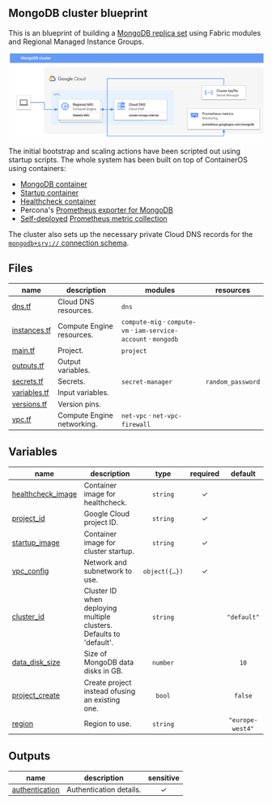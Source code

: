## MongoDB cluster blueprint

This is an blueprint of building a [MongoDB replica set](https://www.mongodb.com/docs/manual/replication/) 
using Fabric modules and Regional Managed Instance Groups.

![Architecture diagram](diagram.png)

The initial bootstrap and scaling actions have been scripted out using startup scripts. The whole system
has been built on top of ContainerOS using containers:

  - [MongoDB container](https://hub.docker.com/_/mongo)
  - [Startup container](init/)
  - [Healthcheck container](healthcheck/)
  - Percona's [Prometheus exporter for MongoDB](https://github.com/percona/mongodb_exporter)
  - [Self-deployed](https://cloud.google.com/stackdriver/docs/managed-prometheus/setup-unmanaged) [Prometheus metric collection](https://github.com/GoogleCloudPlatform/prometheus)

The cluster also sets up the necessary private Cloud DNS records for the [`mongodb+srv://` connection schema](https://www.mongodb.com/developer/products/mongodb/srv-connection-strings/).


<!-- TFDOC OPTS files:1 -->
<!-- BEGIN TFDOC -->

## Files

| name | description | modules | resources |
|---|---|---|---|
| [dns.tf](./dns.tf) | Cloud DNS resources. | <code>dns</code> |  |
| [instances.tf](./instances.tf) | Compute Engine resources. | <code>compute-mig</code> · <code>compute-vm</code> · <code>iam-service-account</code> · <code>mongodb</code> |  |
| [main.tf](./main.tf) | Project. | <code>project</code> |  |
| [outputs.tf](./outputs.tf) | Output variables. |  |  |
| [secrets.tf](./secrets.tf) | Secrets. | <code>secret-manager</code> | <code>random_password</code> |
| [variables.tf](./variables.tf) | Input variables. |  |  |
| [versions.tf](./versions.tf) | Version pins. |  |  |
| [vpc.tf](./vpc.tf) | Compute Engine networking. | <code>net-vpc</code> · <code>net-vpc-firewall</code> |  |

## Variables

| name | description | type | required | default |
|---|---|:---:|:---:|:---:|
| [healthcheck_image](variables.tf#L31) | Container image for healthcheck. | <code>string</code> | ✓ |  |
| [project_id](variables.tf#L42) | Google Cloud project ID. | <code>string</code> | ✓ |  |
| [startup_image](variables.tf#L53) | Container image for cluster startup. | <code>string</code> | ✓ |  |
| [vpc_config](variables.tf#L58) | Network and subnetwork to use. | <code title="object&#40;&#123;&#10;  create               &#61; bool&#10;  network              &#61; string&#10;  network_project      &#61; optional&#40;string&#41;&#10;  subnetwork           &#61; optional&#40;string&#41;&#10;  subnetwork_self_link &#61; optional&#40;string&#41;&#10;&#125;&#41;">object&#40;&#123;&#8230;&#125;&#41;</code> | ✓ |  |
| [cluster_id](variables.tf#L19) | Cluster ID when deploying multiple clusters. Defaults to 'default'. | <code>string</code> |  | <code>&#34;default&#34;</code> |
| [data_disk_size](variables.tf#L25) | Size of MongoDB data disks in GB. | <code>number</code> |  | <code>10</code> |
| [project_create](variables.tf#L36) | Create project instead ofusing an existing one. | <code>bool</code> |  | <code>false</code> |
| [region](variables.tf#L47) | Region to use. | <code>string</code> |  | <code>&#34;europe-west4&#34;</code> |

## Outputs

| name | description | sensitive |
|---|---|:---:|
| [authentication](outputs.tf#L19) | Authentication details. | ✓ |

<!-- END TFDOC -->
